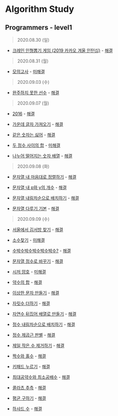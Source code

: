 # Algorithm Study 

Programmers - level1
--------------------------------------------
> 2020.08.30 (일)
- [크레인 인형뽑기 게임 (2019 카카오 겨울 인턴십)](https://www.welcomekakao.com/learn/courses/30/lessons/64061) - [해결](pro64061.js) </br>

> 2020.08.31 (월)
- [모의고사](https://www.welcomekakao.com/learn/courses/30/lessons/42840) - [미해결](pro42840.js) </br>

> 2020.09.03 (수)
- [완주하지 못한 선수](https://programmers.co.kr/learn/courses/30/lessons/42576) - [해결](pro42576.js) </br>

> 2020.09.07 (월)
- [2016](https://programmers.co.kr/learn/courses/30/lessons/12901) - [해결](pro12901.js) </br>

- [가운데 글자 가져오기](https://programmers.co.kr/learn/courses/30/lessons/12903) - [해결](pro12903.js) </br>

- [같은 숫자는 싫어](https://programmers.co.kr/learn/courses/30/lessons/12906) - [해결](pro12906.js) </br>

- [두 정수 사이의 합](https://programmers.co.kr/learn/courses/30/lessons/12912) - [미해결](pro12912.js) </br>

- [나누어 떨어지는 숫자 배열](https://programmers.co.kr/learn/courses/30/lessons/12910) - [해결](pro12910.js) </br>

> 2020.09.08 (화)
- [문자열 내 마음대로 정렬하기](https://programmers.co.kr/learn/courses/30/lessons/12915) - [해결](pro12915.js) </br>

- [문자열 내 p와 y의 개수](https://programmers.co.kr/learn/courses/30/lessons/12916) - [해결](pro12916.js) </br>

- [문자열 내림차순으로 배치하기](https://programmers.co.kr/learn/courses/30/lessons/12917) - [해결](pro12917.js) </br>

- [문자열 다루기 기본](https://programmers.co.kr/learn/courses/30/lessons/12918) - [해결](pro12918.js) </br>

> 2020.09.09 (수)
- [서울에서 김서방 찾기](https://programmers.co.kr/learn/courses/30/lessons/12919) - [해결](pro12919.js) </br>

- [소수찾기](https://programmers.co.kr/learn/courses/30/lessons/12921) - [미해결](pro12921.js) </br>

- [수박수박수박수박수박수?](https://programmers.co.kr/learn/courses/30/lessons/12922) - [해결](pro12922.js) </br>

- [문자열 정수로 바꾸기](https://programmers.co.kr/learn/courses/30/lessons/12925) - [해결](pro12925.js) </br>

- [시저 암호](https://programmers.co.kr/learn/courses/30/lessons/12926) - [미해결](pro12926.js) </br>

- [약수의 합](https://programmers.co.kr/learn/courses/30/lessons/12928) - [해결](pro12928.js) </br>

- [이상한 문자 만들기](https://programmers.co.kr/learn/courses/30/lessons/12930) - [해결](pro12930.js) </br>

- [자릿수 더하기](https://programmers.co.kr/learn/courses/30/lessons/12931) - [해결](pro12931.js) </br>

- [자연수 뒤집어 배열로 만들기](https://programmers.co.kr/learn/courses/30/lessons/12932) - [해결](pro12932.js) </br>

- [정수 내림차순으로 배치하기](https://programmers.co.kr/learn/courses/30/lessons/12933) - [해결](pro12933.js) </br>

- [정수 제곱근 판별](https://programmers.co.kr/learn/courses/30/lessons/12934) - [해결](pro12934.js) </br>

- [제일 작은 수 제거하기](https://programmers.co.kr/learn/courses/30/lessons/12935) - [해결](pro12935.js) </br>

- [짝수와 홀수](https://programmers.co.kr/learn/courses/30/lessons/12937) - [해결](pro12937.js) </br>

- [키패드 누르기](https://programmers.co.kr/learn/courses/30/lessons/67256) - [해결](pro67256.js) </br>

- [최대공약수와 최소공배수](https://programmers.co.kr/learn/courses/30/lessons/12940) - [해결](pro12940.js) </br>

- [콜라츠 추측](https://programmers.co.kr/learn/courses/30/lessons/12943) - [해결](pro12943.js) </br>

- [평균 구하기](https://programmers.co.kr/learn/courses/30/lessons/12944) - [해결](pro12944.js) </br>

- [하샤드 수](https://programmers.co.kr/learn/courses/30/lessons/12947) - [해결](pro12947.js) </br>